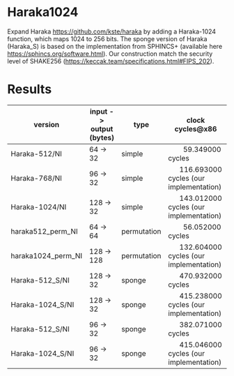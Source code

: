 # Haraka1024

Expand Haraka https://github.com/kste/haraka by adding a Haraka-1024 function, which maps 1024 to 256 bits. The sponge version of Haraka (Haraka_S) is based on the implementation from SPHINCS+ (available here https://sphincs.org/software.html). Our construction match the security level of SHAKE256 (https://keccak.team/specifications.html#FIPS_202).

# Results

version            | input -> output (bytes) |  type        | clock cycles@x86
-------------------|-------------------------|--------------|--------------------
Haraka-512/NI      |            64 ->  32    | simple       |&nbsp;&nbsp;&nbsp;&nbsp;&nbsp;&nbsp;&nbsp;&nbsp;59.349000 cycles
Haraka-768/NI      |            96 ->  32    | simple       |&nbsp;&nbsp;&nbsp;&nbsp;&nbsp;&nbsp;116.693000 cycles (our implementation)
Haraka-1024/NI     |      128 ->  32         | simple       |&nbsp;&nbsp;&nbsp;&nbsp;&nbsp;&nbsp;143.012000 cycles (our implementation)
haraka512_perm_NI  |            64 ->  64    | permutation  |&nbsp;&nbsp;&nbsp;&nbsp;&nbsp;&nbsp;&nbsp;&nbsp;56.052000 cycles
haraka1024_perm_NI |      128 -> 128         | permutation  |&nbsp;&nbsp;&nbsp;&nbsp;&nbsp;&nbsp;132.604000 cycles (our implementation)
Haraka-512_S/NI    |      128 ->  32         | sponge       |&nbsp;&nbsp;&nbsp;&nbsp;&nbsp;&nbsp;470.932000 cycles
Haraka-1024_S/NI   |      128 ->  32         | sponge       |&nbsp;&nbsp;&nbsp;&nbsp;&nbsp;&nbsp;415.238000 cycles (our implementation)
Haraka-512_S/NI    |            96 ->  32    | sponge       |&nbsp;&nbsp;&nbsp;&nbsp;&nbsp;&nbsp;382.071000 cycles
Haraka-1024_S/NI   |            96 ->  32    | sponge       |&nbsp;&nbsp;&nbsp;&nbsp;&nbsp;&nbsp;415.046000 cycles (our implementation)